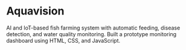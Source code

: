 # Aquavision
AI and IoT-based fish farming system with automatic feeding, disease detection, and water quality monitoring. Built a prototype monitoring dashboard using HTML, CSS, and JavaScript.
